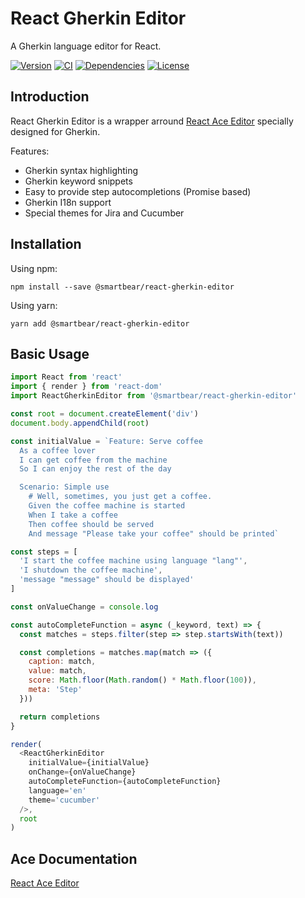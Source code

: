 # React Gherkin Editor

A Gherkin language editor for React.

[![Version][version-badge]][package]
[![CI][ci-badge]][ci]
[![Dependencies][dependencies-badge]][dependencies]
[![License][license-badge]][license]

## Introduction

React Gherkin Editor is a wrapper arround [React Ace Editor](https://github.com/securingsincity/react-ace) specially designed for Gherkin.

Features:

- Gherkin syntax highlighting
- Gherkin keyword snippets
- Easy to provide step autocompletions (Promise based)
- Gherkin I18n support
- Special themes for Jira and Cucumber

## Installation

Using npm:

```
npm install --save @smartbear/react-gherkin-editor
```

Using yarn:

```
yarn add @smartbear/react-gherkin-editor
```

## Basic Usage

```javascript
import React from 'react'
import { render } from 'react-dom'
import ReactGherkinEditor from '@smartbear/react-gherkin-editor'

const root = document.createElement('div')
document.body.appendChild(root)

const initialValue = `Feature: Serve coffee
  As a coffee lover
  I can get coffee from the machine
  So I can enjoy the rest of the day

  Scenario: Simple use
    # Well, sometimes, you just get a coffee.
    Given the coffee machine is started
    When I take a coffee
    Then coffee should be served
    And message "Please take your coffee" should be printed`

const steps = [
  'I start the coffee machine using language "lang"',
  'I shutdown the coffee machine',
  'message "message" should be displayed'
]

const onValueChange = console.log

const autoCompleteFunction = async (_keyword, text) => {
  const matches = steps.filter(step => step.startsWith(text))

  const completions = matches.map(match => ({
    caption: match,
    value: match,
    score: Math.floor(Math.random() * Math.floor(100)),
    meta: 'Step'
  }))

  return completions
}

render(
  <ReactGherkinEditor
    initialValue={initialValue}
    onChange={onValueChange}
    autoCompleteFunction={autoCompleteFunction}
    language='en'
    theme='cucumber'
  />,
  root
)
```

## Ace Documentation

[React Ace Editor](https://github.com/securingsincity/react-ace)

[version-badge]: https://img.shields.io/npm/v/@smartbear/react-gherkin-editor
[package]: https://www.npmjs.com/package/@smartbear/react-gherkin-editor
[ci-badge]: https://img.shields.io/github/workflow/status/smartbear/react-gherkin-editor/CI?logo=github
[ci]: https://github.com/SmartBear/react-gherkin-editor/actions?query=workflow%3ACI
[dependencies-badge]: https://img.shields.io/david/smartbear/react-gherkin-editor
[dependencies]: https://david-dm.org/smartbear/react-gherkin-editor
[license-badge]: https://img.shields.io/npm/l/@smartbear/react-gherkin-editor
[license]: https://github.com/SmartBear/react-gherkin-editor/blob/master/LICENSE

